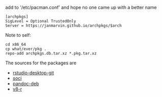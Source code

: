 add to '/etc/pacman.conf' and hope no one came up with a better name

```{R}
[archpkgs]
SigLevel = Optional TrustedOnly
Server = https://janmarvin.github.io/archpkgs/$arch
```

Note to self:
```{sh}
cd x86_64
cp what/ever/pkg .
repo-add archpkgs.db.tar.xz *.pkg.tar.xz
```

The sources for the packages are

* [rstudio-desktop-git](https://github.com/JanMarvin/rstudio-archlinuxpkg/tree/main/rstudio)
* [soci](https://github.com/JanMarvin/rstudio-archlinuxpkg/tree/main/soci)
* [pandoc-deb](https://github.com/JanMarvin/rstudio-archlinuxpkg/tree/main/pandoc)
* [v8-r](https://github.com/JanMarvin/v8-R)

